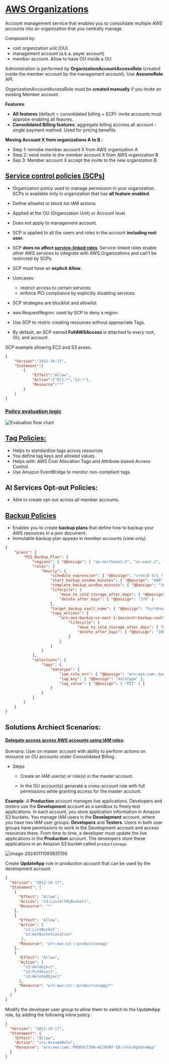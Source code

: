 # [AWS Organizations](https://docs.aws.amazon.com/organizations/latest/userguide/orgs_introduction.html)

Account management service that enables you to consolidate multiple AWS accounts into an organization that you centrally manage.

Composed by:

- root organization unit (OU)
- management account (a.k.a. payer account)
- member account. Allow to have OU inside a OU.

Administration is performed by **OrganizationAccountAccessRole** (created inside the member account by the management account). Use **AssumeRole** API. 

OrganizationAccountAccessRole must be **created manually** if you invite an existing Member account.



**Features**:

- **All features** (default = consolidated billing + SCP):  invite accounts must approbe enabling all feaures.
- **Consolidated Billing features**: aggregate billing accross all account -single payment method. Used for pricing benefits.



**Moving Account X from organizations A to B :**

- Step 1: remobe member account X from AWS organization A
- Step 2: send invite to the member account X from AWS organization B
- Sep 3: Member account X accept the invite to the new organization B.



## [Service control policies (SCPs)](https://docs.aws.amazon.com/organizations/latest/userguide/orgs_manage_policies_scps.html)

- Organization policy used to manage permission in your organization. SCPs is available only in organization that has **all feature enabled**.

- Define allowlist or block list IAM actions.

- Applied at the OU (Organization Unit) or Account level.

- Does not apply to management account.

- SCP is applied to all the users and roles in the account **including root user.**

- SCP **does no affect [service-linked roles](https://docs.aws.amazon.com/IAM/latest/UserGuide/using-service-linked-roles.html)**: Service-linked roles enable other AWS services to integrate with AWS Organizations and can’t be restricted by SCPs.

- SCP must have an **explicit Allow**.

- Usecases:
  - restrict access to certain services
  - enforce PCI compliance by explicitly disabling services.

- SCP strategies are blocklist and allowlist

- aws:RequestRegion: used by SCP to deny a region.

- Use SCP to restric creating resources without appropriate Tags.

- By default, an SCP named **FullAWSAccess** is attached to every root, OU, and account.



SCP example allowing EC2 and S3 acess.

```json
{
    "Version":"2012-10-17",
    "Statement":[
        {
            "Effect":"Allow",
            "Action":["EC2:*","S3:*"],
            "Resource":"*"
        }
    ]
} 
```



### [Policy evaluation logic](https://docs.aws.amazon.com/IAM/latest/UserGuide/reference_policies_evaluation-logic.html)

![         Evaluation flow chart       ](./assets/PolicyEvaluationHorizontal111621.png)



## [Tag Policies:](https://docs.aws.amazon.com/organizations/latest/userguide/orgs_manage_policies_tag-policies.html)

- Helps to standardize tags across resources
- You define tag keys and allowed values
- Helps with: AWS Cost Allocation Tags and Attribute-based Access Control.
- Use Amazon EventBridge to monitor non-compliant tags.



## AI Services Opt-out Policies:

- Able to create opt-out across all member accounts.

## [Backup Policies](https://docs.aws.amazon.com/organizations/latest/userguide/orgs_manage_policies_backup.html)

- Enables you to create **backup plans** that define how to backup your AWS resources in a json document.
- Immutable backup plan appean in member accounts (view only)

```json
{
    "plans": {
        "PII_Backup_Plan": {
            "regions": { "@@assign": [ "ap-northeast-2", "us-east-1", "eu-north-1" ] },
            "rules": {
                "Hourly": {
                    "schedule_expression": { "@@assign": "cron(0 5/1 ? * * *)" },
                    "start_backup_window_minutes": { "@@assign": "480" },
                    "complete_backup_window_minutes": { "@@assign": "10080" },
                    "lifecycle": {
                        "move_to_cold_storage_after_days": { "@@assign": "180" },
                        "delete_after_days": { "@@assign": "270" }
                    },
                    "target_backup_vault_name": { "@@assign": "FortKnox" },
                    "copy_actions": {
                        "arn:aws:backup:us-east-1:$account:backup-vault:secondary-vault": {
                            "lifecycle": {
                                "move_to_cold_storage_after_days": { "@@assign": "10" },
                                "delete_after_days": { "@@assign": "100" }
                            }
                        }
                    }
                }
            },
            "selections": {
                "tags": {
                    "datatype": {
                        "iam_role_arn": { "@@assign": "arn:aws:iam::$account:role/MyIamRole" },
                        "tag_key": { "@@assign": "dataType" },
                        "tag_value": { "@@assign": [ "PII" ] }
                    }
                }
            }
        }
    }
}
```



## Solutions Archiect Scenarios:

#### **[Delegate access across AWS accounts using IAM roles](https://docs.aws.amazon.com/IAM/latest/UserGuide/tutorial_cross-account-with-roles.html):**

Scenario:  User on master account with ability to perform actions on resource on OU accounts under Consolidated Billing.

- Steps

  - Create an IAM user(s) or role(s) in the master account.

  - In the OU account(s) generate a cross-account role with full permissions while granting access for the master account.

**Example**: A **Production** account manages live applications. Developers and testers use the **Development**      account as a sandbox to freely test applications. In each account, you store application information in Amazon S3 buckets. You manage IAM users in the **Development** account, where you have two IAM user groups: **Developers** and **Testers**. Users in both user groups have permissions to work in the Development account and access resources  there. From time to time, a developer must update the live applications in the **Production** account. The developers store these applications in an Amazon S3 bucket called `productionapp`. 

![image-20240111093935156](./assets/image-20240111093935156.png)

Create **UpdateApp** role in production account that can be used by the development account.

```json
{
  "Version": "2012-10-17",
  "Statement": [
    {
      "Effect": "Allow",
      "Action": "s3:ListAllMyBuckets",
      "Resource": "*"
    },
    {
      "Effect": "Allow",
      "Action": [
        "s3:ListBucket",
        "s3:GetBucketLocation"
       ],
      "Resource": "arn:aws:s3:::productionapp"
    },
    {
      "Effect": "Allow",
      "Action": [
        "s3:GetObject",
        "s3:PutObject",
        "s3:DeleteObject"
      ],
      "Resource": "arn:aws:s3:::productionapp/*"
    }
  ]
}
```

Modify the developer user group to allow them to switch to the UpdateApp role, by adding the following inline policy.

```json
{
  "Version": "2012-10-17",
  "Statement": {
    "Effect": "Allow",
    "Action": "sts:AssumeRole",
    "Resource": "arn:aws:iam::PRODUCTION-ACCOUNT-ID:role/UpdateApp"
  }
}
```

